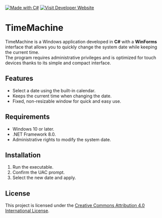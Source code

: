 [![Made with C#](https://img.shields.io/badge/Made_with-C%23-blue?logo=dotnet)](https://dotnet.microsoft.com/it-it/languages/csharp)
[![Visit Developer Website](https://img.shields.io/badge/Visit_Developer_Website-anSofts-red)](https://ansofts.it)
# TimeMachine

TimeMachine is a Windows application developed in **C#** with a **WinForms** interface that allows you to quickly change the system date while keeping the current time.  
The program requires administrative privileges and is optimized for touch devices thanks to its simple and compact interface.

## Features
- Select a date using the built-in calendar.
- Keeps the current time when changing the date.
- Fixed, non-resizable window for quick and easy use.

## Requirements
- Windows 10 or later.
- .NET Framework 8.0.
- Administrative rights to modify the system date.

## Installation
1. Run the executable.
2. Confirm the UAC prompt.
3. Select the new date and apply.

## License
This project is licensed under the [Creative Commons Attribution 4.0 International License](LICENSE.txt).
